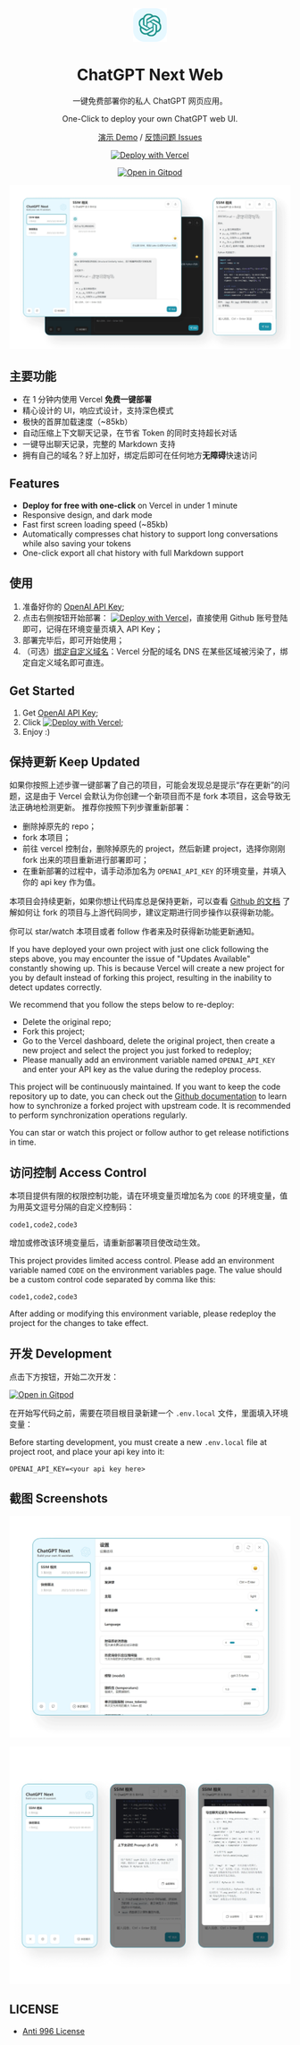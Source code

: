 <div align="center">
<img src="./static/icon.svg" alt="预览"/>

<h1 align="center">ChatGPT Next Web</h1>

一键免费部署你的私人 ChatGPT 网页应用。

One-Click to deploy your own ChatGPT web UI.

[演示 Demo](https://chat-gpt-next-web.vercel.app/) / [反馈问题 Issues](https://github.com/Yidadaa/ChatGPT-Next-Web/issues)

[![Deploy with Vercel](https://vercel.com/button)](https://vercel.com/new/clone?repository-url=https%3A%2F%2Fgithub.com%2FYidadaa%2FChatGPT-Next-Web&env=OPENAI_API_KEY&project-name=chatgpt-next-web&repository-name=ChatGPT-Next-Web)

[![Open in Gitpod](https://gitpod.io/button/open-in-gitpod.svg)](https://gitpod.io/#https://github.com/Yidadaa/ChatGPT-Next-Web)

![主界面](./static/cover.png)

</div>

## 主要功能

- 在 1 分钟内使用 Vercel **免费一键部署**
- 精心设计的 UI，响应式设计，支持深色模式
- 极快的首屏加载速度（~85kb）
- 自动压缩上下文聊天记录，在节省 Token 的同时支持超长对话
- 一键导出聊天记录，完整的 Markdown 支持
- 拥有自己的域名？好上加好，绑定后即可在任何地方**无障碍**快速访问

## Features

- **Deploy for free with one-click** on Vercel in under 1 minute
- Responsive design, and dark mode
- Fast first screen loading speed (~85kb)
- Automatically compresses chat history to support long conversations while also saving your tokens
- One-click export all chat history with full Markdown support

## 使用

1. 准备好你的 [OpenAI API Key](https://platform.openai.com/account/api-keys);
2. 点击右侧按钮开始部署：
   [![Deploy with Vercel](https://vercel.com/button)](https://vercel.com/new/clone?repository-url=https%3A%2F%2Fgithub.com%2FYidadaa%2FChatGPT-Next-Web&env=OPENAI_API_KEY&project-name=chatgpt-next-web&repository-name=ChatGPT-Next-Web)，直接使用 Github 账号登陆即可，记得在环境变量页填入 API Key；
3. 部署完毕后，即可开始使用；
4. （可选）[绑定自定义域名](https://vercel.com/docs/concepts/projects/domains/add-a-domain)：Vercel 分配的域名 DNS 在某些区域被污染了，绑定自定义域名即可直连。

## Get Started

1. Get [OpenAI API Key](https://platform.openai.com/account/api-keys);
2. Click
   [![Deploy with Vercel](https://vercel.com/button)](https://vercel.com/new/clone?repository-url=https%3A%2F%2Fgithub.com%2FYidadaa%2FChatGPT-Next-Web&env=OPENAI_API_KEY&project-name=chatgpt-next-web&repository-name=ChatGPT-Next-Web);
3. Enjoy :)

## 保持更新 Keep Updated

如果你按照上述步骤一键部署了自己的项目，可能会发现总是提示“存在更新”的问题，这是由于 Vercel 会默认为你创建一个新项目而不是 fork 本项目，这会导致无法正确地检测更新。
推荐你按照下列步骤重新部署：

- 删除掉原先的 repo；
- fork 本项目；
- 前往 vercel 控制台，删除掉原先的 project，然后新建 project，选择你刚刚 fork 出来的项目重新进行部署即可；
- 在重新部署的过程中，请手动添加名为 `OPENAI_API_KEY` 的环境变量，并填入你的 api key 作为值。

本项目会持续更新，如果你想让代码库总是保持更新，可以查看 [Github 的文档](https://docs.github.com/en/pull-requests/collaborating-with-pull-requests/working-with-forks/syncing-a-fork) 了解如何让 fork 的项目与上游代码同步，建议定期进行同步操作以获得新功能。

你可以 star/watch 本项目或者 follow 作者来及时获得新功能更新通知。

If you have deployed your own project with just one click following the steps above, you may encounter the issue of "Updates Available" constantly showing up. This is because Vercel will create a new project for you by default instead of forking this project, resulting in the inability to detect updates correctly.

We recommend that you follow the steps below to re-deploy:

- Delete the original repo;
- Fork this project;
- Go to the Vercel dashboard, delete the original project, then create a new project and select the project you just forked to redeploy;
- Please manually add an environment variable named `OPENAI_API_KEY` and enter your API key as the value during the redeploy process.

This project will be continuously maintained. If you want to keep the code repository up to date, you can check out the [Github documentation](https://docs.github.com/en/pull-requests/collaborating-with-pull-requests/working-with-forks/syncing-a-fork) to learn how to synchronize a forked project with upstream code. It is recommended to perform synchronization operations regularly.

You can star or watch this project or follow author to get release notifictions in time.

## 访问控制 Access Control

本项目提供有限的权限控制功能，请在环境变量页增加名为 `CODE` 的环境变量，值为用英文逗号分隔的自定义控制码：

```
code1,code2,code3
```

增加或修改该环境变量后，请重新部署项目使改动生效。

This project provides limited access control. Please add an environment variable named `CODE` on the environment variables page. The value should be a custom control code separated by comma like this:

```
code1,code2,code3
```

After adding or modifying this environment variable, please redeploy the project for the changes to take effect.

## 开发 Development

点击下方按钮，开始二次开发：

[![Open in Gitpod](https://gitpod.io/button/open-in-gitpod.svg)](https://gitpod.io/#https://github.com/Yidadaa/ChatGPT-Next-Web)

在开始写代码之前，需要在项目根目录新建一个 `.env.local` 文件，里面填入环境变量：

Before starting development, you must create a new `.env.local` file at project root, and place your api key into it:

```
OPENAI_API_KEY=<your api key here>
```

## 截图 Screenshots

![设置 Settings](./static/settings.png)

![更多展示 More](./static/more.png)

## LICENSE

- [Anti 996 License](https://github.com/kattgu7/Anti-996-License/blob/master/LICENSE_CN_EN)
